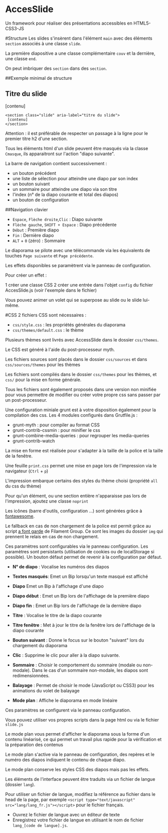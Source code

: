 AccesSlide
===========

Un framework pour réaliser des présentations accessibles en HTML5-CSS3-JS

#Structure
Les slides s'insèrent dans l'élément `main` avec des éléments `section` associés à une classe `slide`.

La première diapositive a une classe complémentaire `couv` et la dernière, une classe `end`.

On peut imbriquer des `section` dans des `section`.

##Exemple minimal de structure
    <section class="slide">
     <h2>Titre du slide</h2>
     [contenu]
    </section>
    
    <section class="slide" aria-label="titre du slide">
     [contenu]
    </section>
Attention : il est préférable de respecter un passage à la ligne pour le premier titre h2 d'une section.

Tous les éléments html d'un slide peuvent être masqués via la classe `Cmasque`, ils apparaitront sur l'action "diapo suivante". 

La barre de navigation contient successivement :

- un bouton précédent
- une liste de sélection pour atteindre une diapo par son index
- un bouton suivant
- un sommaire pour atteindre une diapo via son titre
- l'index (n° de la diapo courante et total des diapos)
- un bouton de configuration

##Navigation clavier
- `Espace`, `Flèche droite`,`Clic` : Diapo suivante
- `Flèche gauche`, `SHIFT + Espace` : Diapo précédente
- `Début` : Première diapo
- `Fin` : Dernière diapo
- `ALT` + `0` (zéro) : Sommaire

Le diaporama se pilote avec une télécommande via les équivalents de touches `Page suivante` et `Page précédente`.

Les effets disponibles se paramètrent via le panneau de configuration.

Pour créer un effet :

1 créer une classe CSS
2 créer une entrée dans l'objet `config` du fichier AccesSlide.js (voir l'exemple dans le fichier)

Vous pouvez animer un volet qui se superpose au slide ou le slide lui-même.

#CSS
2 fichiers CSS sont nécessaires :

- `css/style.css` : les propriétés générales du diaporama
- `css/themes/default.css` : le thème

Plusieurs thèmes sont livrés avec AccessSlide dans le dossier `css/themes`.


Le CSS est généré à l'aide du post-processeur myth.

Les fichiers sources sont placés dans le dossier `css/sources` et dans `css/sources/themes` pour les thèmes

Les fichiers sont compilés dans le dossier `css/themes` pour les thèmes, et `css/` pour la mise en forme générale.

Tous les fichiers sont également proposés dans une version non minifiée pour vous permettre de modifier ou créer votre propre css sans passer par un post-processeur.

Une configuration miniale grunt est à votre disposition également pour la compilation des css. Les 4 modules configurés dans Grutfile.js :

- grunt-myth : pour compiler au format CSS
- grunt-contrib-cssmin : pour minifier le css
- grunt-combine-media-queries : pour regrouper les media-queries
- grunt-contrib-watch

La mise en forme est réalisée pour s'adapter à la taille de la police et la taille de la fenêtre.

Une feuille `print.css` permet une mise en page lors de l'impression via le navigateur (`Ctrl` + `p`)

L'impression embarque certains des styles du thème choisi (propriété `all` du css du thème)

Pour qu'un élément, ou une section entière n'apparaisse pas lors de l'impression, ajoutez une classe `noprint`


Les icônes (barre d'outils, configuration ...) sont générées grâce à <a href="http://fortawesome.github.io/Font-Awesome/">fontawesome</a>.

Le fallback en cas de non chargement de la police est permit grâce au script <a href="https://github.com/filamentgroup/a-font-garde">a font garde</a> de Filament Group. Ce sont les images du dossier `img` qui prennent le relais en cas de non chargement.

Ces paramètres sont configurables via le panneau configuration. Les paramètres sont persistants (utilisation de cookies ou de localStorage si possible). Un bouton défaut permet de revenir à la configuration par défaut.

- **N° de diapo** : Vocalise les numéros des diapos
- **Textes masqués**:  Emet un Bip lorsqu'un texte masqué est affiché
- **Diapo** Emet un Bip à l'affichage d'une diapo
- **Diapo début** : Emet un Bip lors de l'affichage de la première diapo
- **Diapo fin** : Emet un Bip lors de l'affichage de la dernière diapo
- **Titre** : Vocalise le titre de la diapo courante
- **Titre fenêtre** : Met à jour le titre de la fenêtre lors de l'affichage de la diapo courante
- **Bouton suivant** : Donne le focus sur le bouton "suivant" lors du chargement du diaporama
- **Clic** : Supprime le clic pour aller à la diapo suivante.

- **Sommaire** : Choisir le comportement du sommaire (modale ou non-modale). Dans le cas d'un sommaire non-modale, les diapos sont redimensionnées.
- **Balayage** : Permet de choisir le mode (JavaScript ou CSS3) pour les animations du volet de balayage
- **Mode plan** : Affiche le diaporama en mode linéaire

Ces paramètres se configurent via le panneau configuration.

Vous pouvez utiliser vos propres scripts dans la page html ou via le fichier `slide.js`

Le mode plan vous permet d'afficher le diaporama sous la forme d'un contenu linéarisé, ce qui permet un travail plus rapide pour la vérification et la préparation des contenus

Le mode plan s'active via le panneau de configuration, des repères et le numéro des diapos indiquent le contenu de chaque diapo.

Le mode plan conserve les styles CSS des diapos mais pas les effets.


Les éléments de l'interface peuvent être traduits via un fichier de langue (dossier `lang`).

Pour utiliser un fichier de langue, modifiez la référence au fichier dans le head de la page, par exemple `<script type="text/javascript" src="lang/lang_fr.js"></script>` pour le fichier français.

- Ouvrez le fichier de langue avec un éditeur de texte
- Enregistrez votre fichier de langue en utilisant le nom de fichier `lang_[code de langue].js`. 

